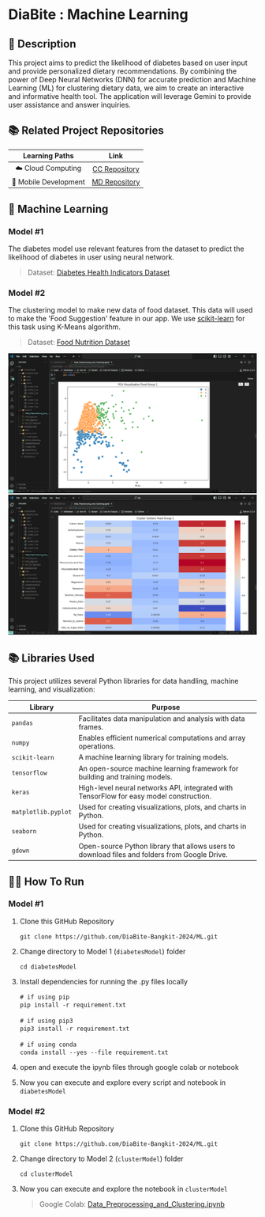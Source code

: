 # DiaBite : Machine Learning

## 📑 Description

This project aims to predict the likelihood of diabetes based on user input and provide personalized dietary recommendations. By combining the power of Deep Neural Networks (DNN) for accurate prediction and Machine Learning (ML) for clustering dietary data, we aim to create an interactive and informative health tool. The application will leverage Gemini to provide user assistance and answer inquiries.

## 📚 Related Project Repositories

|    Learning Paths     |                            Link                             |
| :-------------------: | :---------------------------------------------------------: |
|  ☁️ Cloud Computing   | [CC Repository](https://github.com/DiaBite-Bangkit-2024/CC) |
| 📱 Mobile Development | [MD Repository](https://github.com/DiaBite-Bangkit-2024/MD) |

## 🤖 Machine Learning

### Model #1

The diabetes model use relevant features from the dataset to predict the likelihood of diabetes in user using neural network.

> Dataset: [Diabetes Health Indicators Dataset](https://www.kaggle.com/datasets/alexteboul/diabetes-health-indicators-dataset)

### Model #2

The clustering model to make new data of food dataset. This data will used to make the 'Food Suggestion' feature in our app. We use [scikit-learn](https://scikit-learn.org/stable/) for this task using K-Means algorithm.

> Dataset: [Food Nutrition Dataset](https://www.kaggle.com/datasets/utsavdey1410/food-nutrition-dataset)

![Screenshot of Model 2 (1)](https://github.com/DiaBite-Bangkit-2024/.github/blob/main/assets/ss_model_2_1.png?raw=true)
![Screenshot of Model 2 (2)](https://github.com/DiaBite-Bangkit-2024/.github/blob/main/assets/ss_model_2_2.png?raw=true)

## 📚 Libraries Used

This project utilizes several Python libraries for data handling, machine learning, and visualization:

| Library             | Purpose                                                                                       |
| ------------------- | --------------------------------------------------------------------------------------------- |
| `pandas`            | Facilitates data manipulation and analysis with data frames.                                  |
| `numpy`             | Enables efficient numerical computations and array operations.                                |
| `scikit-learn`      | A machine learning library for training models.                                               |
| `tensorflow`        | An open-source machine learning framework for building and training models.                   |
| `keras`             | High-level neural networks API, integrated with TensorFlow for easy model construction.       |
| `matplotlib.pyplot` | Used for creating visualizations, plots, and charts in Python.                                |
| `seaborn`           | Used for creating visualizations, plots, and charts in Python.                                |
| `gdown`             | Open-source Python library that allows users to download files and folders from Google Drive. |

## 🏃‍➡️ How To Run

### Model #1

1. Clone this GitHub Repository

    ```
    git clone https://github.com/DiaBite-Bangkit-2024/ML.git
    ```

2. Change directory to Model 1 (`diabetesModel`) folder

    ```
    cd diabetesModel
    ```

3. Install dependencies for running the .py files locally

    ```
    # if using pip
    pip install -r requirement.txt

    # if using pip3
    pip3 install -r requirement.txt

    # if using conda
    conda install --yes --file requirement.txt
    ```
4. open and execute the ipynb files through google colab or notebook
   
5. Now you can execute and explore every script and notebook in `diabetesModel`

### Model #2

1. Clone this GitHub Repository

    ```
    git clone https://github.com/DiaBite-Bangkit-2024/ML.git
    ```

2. Change directory to Model 2 (`clusterModel`) folder

    ```
    cd clusterModel
    ```

3. Now you can execute and explore the notebook in `clusterModel`

    > Google Colab: [Data_Preprocessing_and_Clustering.ipynb](https://colab.research.google.com/github/DiaBite-Bangkit-2024/ML/blob/main/clusterModel/Data_Preprocessing_and_Clustering.ipynb)
